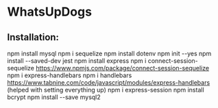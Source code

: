 # WhatsUpDogs

## Installation:
npm install mysql 
npm i sequelize
npm install dotenv
npm init --yes
npm install --saved-dev jest
npm install express
npm i connect-session-sequelize  https://www.npmjs.com/package/connect-session-sequelize 
npm i express-handlebars
npm i handlebars   https://www.tabnine.com/code/javascript/modules/express-handlebars (helped with setting everything up)
npm i express-session
npm install bcrypt
npm install --save mysql2